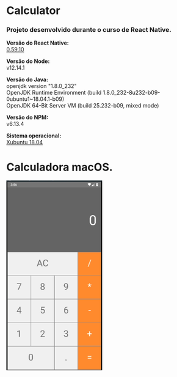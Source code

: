 # Calculator

<h3>Projeto desenvolvido durante o curso de React Native.</h3>

<b>Versão do React Native:</b><br/>
<a href="https://facebook.github.io/react-native/docs/0.59/getting-started
">0.59.10</a><br>

<b>Versão do Node:</b><br/>
v12.14.1

<b>Versão do Java:</b><br/>
openjdk version "1.8.0_232"<br/>
OpenJDK Runtime Environment (build 1.8.0_232-8u232-b09-0ubuntu1~18.04.1-b09)<br/>
OpenJDK 64-Bit Server VM (build 25.232-b09, mixed mode)<br/>

<b>Versão do NPM:</b><br/>
v6.13.4

<b>Sistema operacional:</b><br/>
<a href="https://xubuntu.org/">Xubuntu 18.04</a>

<h1>Calculadora macOS.</h1>
<img src="img/calculator.png">
